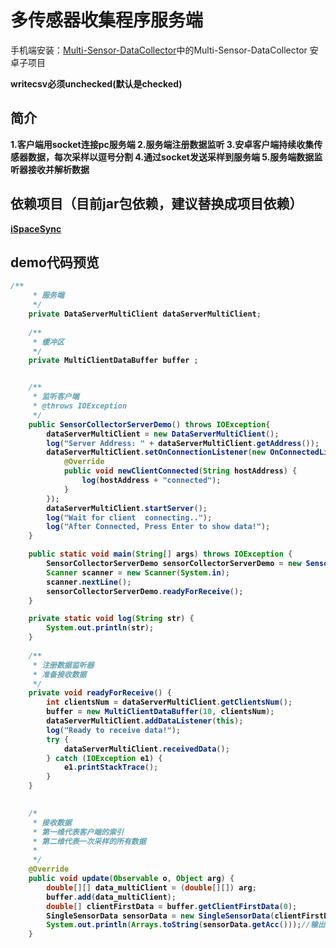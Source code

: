 # 多传感器收集程序服务端

手机端安装：[Multi-Sensor-DataCollector](https://github.com/LeoCai/Multi-Sensor-DataCollector)中的Multi-Sensor-DataCollector
安卓子项目

<strong>writecsv必须unchecked(默认是checked)<strong>

## 简介
1.客户端用socket连接pc服务端
2.服务端注册数据监听
3.安卓客户端持续收集传感器数据，每次采样以逗号分割
4.通过socket发送采样到服务端
5.服务端数据监听器接收并解析数据

## 依赖项目（目前jar包依赖，建议替换成项目依赖）
[iSpaceSync](https://github.com/LeoCai/iSpaceSync)


## demo代码预览

```java
/**
	 * 服务端
	 */
	private DataServerMultiClient dataServerMultiClient;
	
	/**
	 * 缓冲区
	 */
	private MultiClientDataBuffer buffer ;


	/**
	 * 监听客户端
	 * @throws IOException
	 */
	public SensorCollectorServerDemo() throws IOException{
		dataServerMultiClient = new DataServerMultiClient();
		log("Server Address: " + dataServerMultiClient.getAddress());
		dataServerMultiClient.setOnConnectionListener(new OnConnectedListener() {
			@Override
			public void newClientConnected(String hostAddress) {
				log(hostAddress + "connected");
			}
		});
		dataServerMultiClient.startServer();
		log("Wait for client  connecting..");
		log("After Connected, Press Enter to show data!");
	}

	public static void main(String[] args) throws IOException {
		SensorCollectorServerDemo sensorCollectorServerDemo = new SensorCollectorServerDemo();
		Scanner scanner = new Scanner(System.in);
		scanner.nextLine();
		sensorCollectorServerDemo.readyForReceive();
	}

	private static void log(String str) {
		System.out.println(str);
	}
	
	/**
	 * 注册数据监听器
	 * 准备接收数据
	 */
	private void readyForReceive() {
		int clientsNum = dataServerMultiClient.getClientsNum();
		buffer = new MultiClientDataBuffer(10, clientsNum);
		dataServerMultiClient.addDataListener(this);
		log("Ready to receive data!");
		try {
			dataServerMultiClient.receivedData();
		} catch (IOException e1) {
			e1.printStackTrace();
		}
	}
	

	/*
	 * 接收数据
	 * 第一维代表客户端的索引
	 * 第二维代表一次采样的所有数据
	 * 
	 */
	@Override
	public void update(Observable o, Object arg) {
		double[][] data_multiClient = (double[][]) arg;
		buffer.add(data_multiClient);
		double[] clientFirstData = buffer.getClientFirstData(0);
		SingleSensorData sensorData = new SingleSensorData(clientFirstData);//封装数据
		System.out.println(Arrays.toString(sensorData.getAcc()));//输出线性加速度
	}

```
